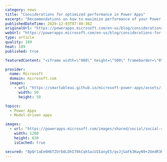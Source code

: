 ```yaml
---
category: news
title: "Considerations for optimized performance in Power Apps"
excerpt: "Recommendations on how to maximize performance of your Power Apps "
publishedDateTime: 2020-12-03T07:40:36Z
originalUrl: "https://powerapps.microsoft.com/en-us/blog/considerations-for-optimized-performance-in-power-apps/"
webUrl: "https://powerapps.microsoft.com/en-us/blog/considerations-for-optimized-performance-in-power-apps/"
type: article
quality: 189
heat: 189
published: true

featuredContent: "<iframe width=\"800\" height=\"500\" frameborder=\"0\" src=\"https://www.youtube.com/embed/jcKoqC9Vfmo\" allow=\"accelerometer; autoplay; encrypted-media; gyroscope; picture-in-picture\" allowfullscreen></iframe>"

provider:
  name: Microsoft
  domain: microsoft.com
  images:
    - url: "https://smartableai.github.io/microsoft-power-apps/assets/images/organizations/microsoft.com-50x50.jpg"
      width: 50
      height: 50

topics:
  - Power Apps
  - Model-driven apps

images:
  - url: "https://powerapps.microsoft.com/images/shared/social/social-share-post-ignite.png"
    width: 1200
    height: 630
    isCached: true

secured: "8pQr1aEe6HbTZUrb8LDhI78kCqkSaiUIEanyE5/qvJjGaFk3KwyN9+2UedR3RfCkRtlHK0oRthyVfBsQrlbbXy2HhTlQPqP8bzKR2EhMBk/HnX7H8ytrbx5xA99P0Gtmu+ABpCDo5PVT7KoLYL1WIQEru2MmXNUi+rxljJDr0fViWfALsnEHJoKhViDCj/UIeuaIu4l8iqjtm2TMtpFX4Zfp0krkXQXTiAZL4+WoEncDupzdgMAOjEIgK/GE7ViSOVeLLrg69fuTwM2qdhoUh1ndP/bfeCFYXKDSy/i3wfshfdNerRuH57mvhCxeiKt1/NO6/SlVoeQxV/yfEmzr28JV+dZZG5MT1E+Fmw3CVA0AkGe0P8kEjrT7CpWr+xh4TSMz1azeZP22Fr9W9RXYAuvajnrCyNWFQWlxeIClzzbgEHIOCqniIScjo4BxUZodrcc9zdfYvgijAyfHWoo3OQ==;vt3ogvFdvnaQXYPnRpSurQ=="
---
```


